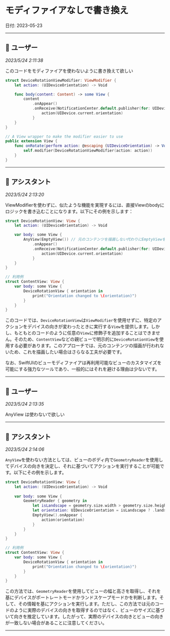 # モディファイアなしで書き換え

日付: 2023-05-23

---

## 👤 ユーザー
*2023/5/24 2:11:38*

このコードをモディファイアを使わないように書き換えて欲しい

```swift
struct DeviceRotationViewModifier: ViewModifier {
    let action: (UIDeviceOrientation) -> Void

    func body(content: Content) -> some View {
        content
            .onAppear()
            .onReceive(NotificationCenter.default.publisher(for: UIDevice.orientationDidChangeNotification)) { _ in
                action(UIDevice.current.orientation)
            }
    }
}

// A View wrapper to make the modifier easier to use
public extension View {
    func onRotate(perform action: @escaping (UIDeviceOrientation) -> Void) -> some View {
        self.modifier(DeviceRotationViewModifier(action: action))
    }
}


```

---

## 🤖 アシスタント
*2023/5/24 2:13:20*

ViewModifierを使わずに、似たような機能を実現するには、直接Viewのbodyにロジックを書き込むことになります。以下にその例を示します：

```swift
struct DeviceRotationView: View {
    let action: (UIDeviceOrientation) -> Void

    var body: some View {
        AnyView(EmptyView()) // 元のコンテンツを描画しない代わりにEmptyViewを使用
            .onAppear()
            .onReceive(NotificationCenter.default.publisher(for: UIDevice.orientationDidChangeNotification)) { _ in
                action(UIDevice.current.orientation)
            }
    }
}

// 利用例
struct ContentView: View {
    var body: some View {
        DeviceRotationView { orientation in
            print("Orientation changed to \(orientation)")
        }
    }
}
```

このコードでは、`DeviceRotationView`は`ViewModifier`を使用せずに、特定のアクションをデバイスの向きが変わったときに実行する`View`を提供します。しかし、もともとのコードのように任意の`View`に修飾子を追加することはできません。そのため、`ContentView`などの親ビューで明示的に`DeviceRotationView`を使用する必要があります。このアプローチでは、元のコンテンツの描画が行われないため、これを描画したい場合はさらなる工夫が必要です。

なお、SwiftUIのビューモディファイアは再利用可能なビューのカスタマイズを可能にする強力なツールであり、一般的にはそれを避ける理由は少ないです。

---

## 👤 ユーザー
*2023/5/24 2:13:35*

AnyView は使わないで欲しい

---

## 🤖 アシスタント
*2023/5/24 2:14:06*

`AnyView`を使わない方法としては、ビューのボディ内で`GeometryReader`を使用してデバイスの向きを決定し、それに基づいてアクションを実行することが可能です。以下にその例を示します。

```swift
struct DeviceRotationView: View {
    let action: (UIDeviceOrientation) -> Void
    
    var body: some View {
        GeometryReader { geometry in
            let isLandscape = geometry.size.width > geometry.size.height
            let orientation: UIDeviceOrientation = isLandscape ? .landscapeLeft : .portrait
            EmptyView().onAppear {
                action(orientation)
            }
        }
    }
}

// 利用例
struct ContentView: View {
    var body: some View {
        DeviceRotationView { orientation in
            print("Orientation changed to \(orientation)")
        }
    }
}
```

この方法では、`GeometryReader`を使用してビューの幅と高さを取得し、それを基にデバイスがポートレートモードかランドスケープモードかを判断します。そして、その情報を基にアクションを実行します。ただし、この方法では元のコードのように実際のデバイスの向きを取得するのではなく、ビューのサイズに基づいて向きを推定しています。したがって、実際のデバイスの向きとビューの向きが一致しない場合があることに注意してください。

---
